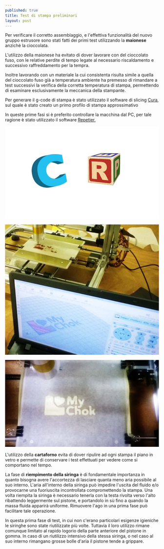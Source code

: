 ```yaml
---
published: true
title: Test di stampa preliminari
layout: post
---
```

Per verificare il corretto assemblaggio, e l'effettiva funzionalità del nuovo gruppo estrusore sono stati fatti dei primi test utilizzando la **maionese** anzichè la cioccolata.

L'utilizzo della maionese ha evitato di dover lavorare con del cioccolato fuso, con le relative perdite di tempo legate al necessario riscaldamento e successivo raffreddamento per la tempra.

Inoltre lavorando con un materiale la cui consistenta risulta simile a quella del cioccolato fuso già a temperatura ambiente ha premesso di rimandare a test successivi la verifica della corretta temperatura di stampa, permettendo di esaminare esclusivamente la meccanica della stampante.

Per generare il g-code di stampa è stato utilizzato il software di slicing [Cura](https://software.ultimaker.com/), sul quale è stato creato un primo profilo di stampa approssimativo

In queste prime fasi si è preferito controllare la macchina dal PC, per tale ragione è stato utilizzato il software [Repetier.](http://www.repetier.com/)

![loghi](https://raw.githubusercontent.com/Giuzzo/Giuzzo.github.io/master/link_img/9.jpg)

![stampa repetier](https://raw.githubusercontent.com/Giuzzo/Giuzzo.github.io/master/link_img/11.jpg)

![stampa mayo](https://raw.githubusercontent.com/Giuzzo/Giuzzo.github.io/master/link_img/10.jpg)

L'utilizzo della **cartaforno** evita di dover ripulire ad ogni stampa il piano in vetro e permette di conservare i test effettuati per vedere come si comportano nel tempo.

La fase di **riempimento della siringa** è di fondamentale importanza in quanto bisogna avere l'accortezza di lasciare quanta meno aria possibile al suo interno. L'aria all'interno della siringa può impedire l'uscita del fluido e/o provocarne una fuoriuscita incontrollata compromettendo la stampa.
Una volta riempita la siringa è necessario tenerla con la testa rivolta verso l'alto ribattendo leggermente sul pistone, e portandolo in sù fino a quando la massa fluida apparirà uniforme.
Rimuovere l'ago in una prima fase può facilitare tale operazione. 

In questa prima fase di test, in cui non c'erano particolari esigenze igieniche le siringhe sono state riutilizzate più volte. 
Tuttavia il loro utilizzo rimane comunque limitato al rapido logorio della parte anteriore del pistone in gomma.
In caso di un riutilizzo intensivo della stessa siringa, o nel caso al suo interno rimangano grosse bolle d'aria il pistone tende a grippare.
